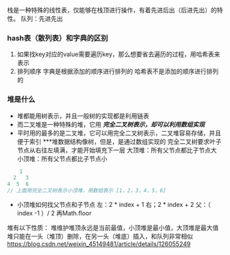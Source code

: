 栈是一种特殊的线性表，仅能够在栈顶进行操作，有着先进后出（后进先出）的特性。
队列：先进先出

### hash表（散列表）和字典的区别
1. 如果找key对应的value需要遍历key，那么想要省去遍历的过程，用哈希表来表示
2. 排列顺序
   字典是根据添加的顺序进行排列的
   哈希表不是添加的顺序进行排列的

### 堆是什么
- 堆都能用树表示，并且一般树的实现都是利用链表
- 而二叉堆是一种特殊的堆，它用 ***完全二叉树表示，却可以利用数组实现***
- 平时用的最多的是二叉堆，它可以用完全二叉树表示，二叉堆容易存储，并且便于索引
***堆数据结构像树，但是，是通过数组实现的
完全二叉树要求叶子节点从右往左填满，才能开始填充下一层
大顶堆：所有父节点都比子节点大
小顶堆：所有父节点都比子节点小
``` c
    1
  2   3
4  5  6    
// 上面用完全二叉树表示小顶堆，用数组表示 [1，2，3，4，5，6]
```

 - 小顶堆如何找父节点和子节点
 左：2 * index + 1
 右；2 * index + 2
 父：（ index -1 ）/ 2  再Math.floor

堆有以下性质：
堆维护堆顶永远是当前最值，小顶堆是最小值，大顶堆是最大值
堆只能在一头（堆顶）删除，在另一头（堆底）插入，和队列非常相似
https://blog.csdn.net/weixin_45149481/article/details/126055249